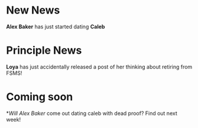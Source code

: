 # New News
**Alex Baker** has just started dating **Caleb**

# Principle News
**Loya** has just accidentally released a post of her thinking about retiring from FSMS!

# Coming soon
**Will Alex Baker* come out dating caleb with dead proof? Find out next week!
